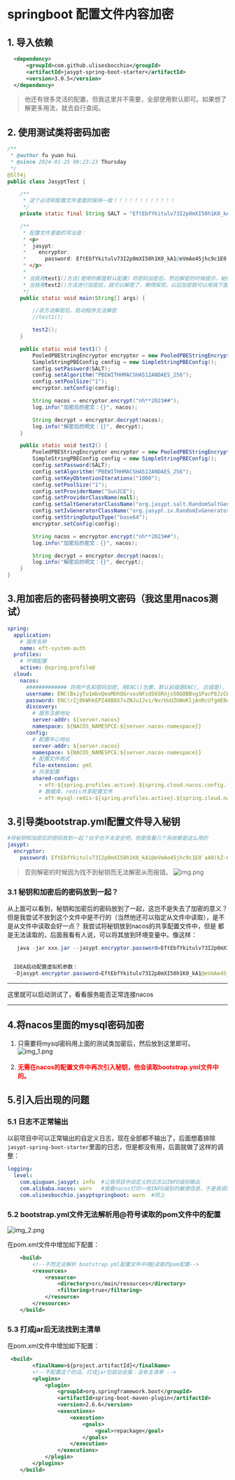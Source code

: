 # springboot 配置文件内容加密

## 1. 导入依赖
```xml
  <dependency>
      <groupId>com.github.ulisesbocchio</groupId>
      <artifactId>jasypt-spring-boot-starter</artifactId>
      <version>3.0.5</version>
  </dependency>
```
> 他还有很多灵活的配置，但我这里并不需要，全部使用默认即可。如果想了解更多用法，就去自行查阅。


## 2. 使用测试类将密码加密
```java
/**
 * @author fu yuan hui
 * @since 2024-01-25 09:23:23 Thursday
 */
@Slf4j
public class JasyptTest {

    /**
     * 这个必须和配置文件里面的保持一致！！！！！！！！！！！！
     */
    private static final String SALT = "EftEbfYkitulv73I2p0mXI50h1K0_kA1@eVmAe45jhc9c1E0`aA0(kZ-0)cG2+jE";

    /**
     * 配置文件里面的写法是：
     * <p>
     *  jasypt:
     *    encryptor:
     *      password: EftEbfYkitulv73I2p0mXI50h1K0_kA1@eVmAe45jhc9c1E0`aA0(kZ-0)cG2+jE
     * </p>
     *
     * 当我用test1()方法(使用的都是默认配置）将密码加密后，然后解密的时候提示，秘钥不匹配？？？
     * 当我用test2()方法进行加密后，就可以解密了，懒得探究，以后加密就可以用我下面的test2()
     */
    public static void main(String[] args) {

        //该方法解密后，启动程序无法解密
        //test1();

        test2();
    }

    public static void test1() {
        PooledPBEStringEncryptor encryptor = new PooledPBEStringEncryptor();
        SimpleStringPBEConfig config = new SimpleStringPBEConfig();
        config.setPassword(SALT);
        config.setAlgorithm("PBEWITHHMACSHA512ANDAES_256");
        config.setPoolSize("1");
        encryptor.setConfig(config);

        String nacos = encryptor.encrypt("nh**2023##");
        log.info("加密后的密文：{}", nacos);

        String decrypt = encryptor.decrypt(nacos);
        log.info("解密后的明文：{}", decrypt);
    }

    public static void test2() {
        PooledPBEStringEncryptor encryptor = new PooledPBEStringEncryptor();
        SimpleStringPBEConfig config = new SimpleStringPBEConfig();
        config.setPassword(SALT);
        config.setAlgorithm("PBEWITHHMACSHA512ANDAES_256");
        config.setKeyObtentionIterations("1000");
        config.setPoolSize("1");
        config.setProviderName("SunJCE");
        config.setProviderClassName(null);
        config.setSaltGeneratorClassName("org.jasypt.salt.RandomSaltGenerator");
        config.setIvGeneratorClassName("org.jasypt.iv.RandomIvGenerator");
        config.setStringOutputType("base64");
        encryptor.setConfig(config);

        String nacos = encryptor.encrypt("nh**2023##");
        log.info("加密后的密文：{}", nacos);

        String decrypt = encryptor.decrypt(nacos);
        log.info("解密后的明文：{}", decrypt);
    }
}
```


## 3.用加密后的密码替换明文密码（我这里用nacos测试）
```yaml
spring:
  application:
    # 服务名称
    name: eft-system-auth
  profiles:
    # 环境配置
    active: @spring.profile@
  cloud:
    nacos:
      ############# 将用户名和密码加密，用ENC()包裹，默认前缀是ENC(, 后缀是), 都可以改的。
      username: ENC(BxiyTu1mbvQeaMbhQGrvosNFzd56SRnjs5OQ8BBvg1PacP8JzCHIi+LRdgTqphtn)
      password: ENC(rZj0kWhkEPZ48B8X7vZNJu1Jvi/Nv/UuUZUWoKljAnRcUfgmE8oCJptLkxNDRk88)
      discovery:
        # 服务注册地址
        server-addr: ${server.nacos}
        namespace: ${NACOS_NAMESPCE:${server.nacos-namespace}}
      config:
        # 配置中心地址
        server-addr: ${server.nacos}
        namespace: ${NACOS_NAMESPCE:${server.nacos-namespace}}
        # 配置文件格式
        file-extension: yml
        # 共享配置
        shared-configs:
          - eft-${spring.profiles.active}.${spring.cloud.nacos.config.file-extension}
          # 数据库、redis共享配置文件
          - eft-mysql-redis-${spring.profiles.active}.${spring.cloud.nacos.config.file-extension}
```


## 3.引导类bootstrap.yml配置文件导入秘钥
```yaml
#将秘钥和加密后的密码放到一起？似乎也不太安全吧，但是我看几个系统都是这么用的
jasypt:
  encryptor:
    password: EftEbfYkitulv73I2p0mXI50h1K0_kA1@eVmAe45jhc9c1E0`aA0(kZ-0)cG2+jE
```
> 否则解密的时候因为找不到秘钥而无法解密从而报错。
![img.png](eft-system-auth%2Fsrc%2Fmain%2Fresources%2Fimg%2Fimg.png)
### 3.1 秘钥和加密后的密码放到一起？
从上面可以看到，秘钥和加密后的密码放到了一起，这岂不是失去了加密的意义？ 但是我尝试不放到这个文件中是不行的（当然他还可以指定从文件中读取），是不是从文件中读取会好一点？ 我尝试将秘钥放到nacos的共享配置文件中，但是
都是无法读取的，后面我看有人说，可以将其放到环境变量中。像这样：
 ```java
    java -jar xxx.jar --jasypt.encryptor.password=EftEbfYkitulv73I2p0mXI50h1K0_kA1@eVmAe45jhc9c1E0`aA0(kZ-0)cG2+jE


   IDEA启动配置虚拟机参数：
   -Djasypt.encryptor.password=EftEbfYkitulv73I2p0mXI50h1K0_kA1@eVmAe45jhc9c1E0`aA0(kZ-0)cG2+jE
 ```

<hr>
这里就可以启动测试了，看看服务能否正常连接nacos
<hr>

## 4.将nacos里面的mysql密码加密
1. 只需要将mysql密码用上面的测试类加密后，然后放到这里即可。<br>
![img_1.png](eft-system-auth%2Fsrc%2Fmain%2Fresources%2Fimg%2Fimg_1.png) <br><br>
2. <b><font color="red">无需在nacos的配置文件中再次引入秘钥，他会读取bootstrap.yml文件中的。</font></b>


## 5.引入后出现的问题
### 5.1 日志不正常输出
以前项目中可以正常输出的自定义日志，现在全部都不输出了，后面想着排除`jasypt-spring-boot-starter`里面的日志，但是都没有用，后面就做了这样的调整：<br>
```yaml
logging:
  level:
    com.qiuguan.jasypt: info  #让我项目中自定义的日志以INFO级别输出
    com.alibaba.nacos: warn   #我看nacos打印一些INFO级别的敏感信息，于是我调整为WARN,不让她输出
    com.ulisesbocchio.jasyptspringboot: warn  #同上
```

### 5.2 bootstrap.yml文件无法解析用@符号读取的pom文件中的配置
![img_2.png](eft-system-auth%2Fsrc%2Fmain%2Fresources%2Fimg%2Fimg_2.png) <br>

在pom.xml文件中增加如下配置：
```xml
    <build>
        <!--不然无法解析 bootstrap.yml配置文件中用@读取的pom配置-->
        <resources>
            <resource>
                <directory>src/main/resources</directory>
                <filtering>true</filtering>
            </resource>
        </resources>
    </build>

```

### 5.3 打成jar后无法找到主清单
在pom.xml文件中增加如下配置：
```xml
 <build>
        <finalName>${project.artifactId}</finalName>
        <!--不配置这个的话，打成jar包启动会报：没有主清单 -->
        <plugins>
            <plugin>
                <groupId>org.springframework.boot</groupId>
                <artifactId>spring-boot-maven-plugin</artifactId>
                <version>2.6.6</version>
                <executions>
                    <execution>
                        <goals>
                            <goal>repackage</goal>
                        </goals>
                    </execution>
                </executions>
            </plugin>
        </plugins>
    </build>
```